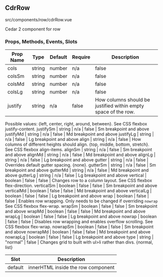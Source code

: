 ## CdrRow


src/components/row/cdrRow.vue


Cedar 2 component for row

### Props, Methods, Events, Slots

Prop Name | Type | Default | Require | Description
--- | --- | --- | --- | ---
cols | string|number | n/a | false | Number of columns in the row (1-12, auto).
colsSm | string|number | n/a | false | Sm breakpoint and above
colsMd | string|number | n/a | false | Md breakpoint and above
colsLg | string|number | n/a | false | Lg breakpoint and above
justify | string | n/a | false | How columns should be justified within empty space of the row.
Possible values: {left, center, right, around, between}.
See CSS flexbox justify-content.
justifySm | string | n/a | false | Sm breakpoint and above
justifyMd | string | n/a | false | Md breakpoint and above
justifyLg | string | n/a | false | Lg breakpoint and above
align | string | n/a | false | How columns of different heights should align.
{top, middle, bottom, stretch}.
See CSS flexbox align-items.
alignSm | string | n/a | false | Sm breakpoint and above
alignMd | string | n/a | false | Md breakpoint and above
alignLg | string | n/a | false | Lg breakpoint and above
gutter | string | n/a | false | Overrides default gutter spacing.
{none}.
gutterSm | string | n/a | false | Sm breakpoint and above
gutterMd | string | n/a | false | Md breakpoint and above
gutterLg | string | n/a | false | Lg breakpoint and above
vertical | boolean | false | false | Changes row to a column layout.
See CSS flexbox flex-direction.
verticalSm | boolean | false | false | Sm breakpoint and above
verticalMd | boolean | false | false | Md breakpoint and above
verticalLg | boolean | false | false | Lg breakpoint and above
wrap | boolean | false | false | Enables row wrapping. Only needs to be changed if overriding `nowrap`
See CSS flexbox flex-wrap.
wrapSm | boolean | false | false | Sm breakpoint and above
wrapMd | boolean | false | false | Md breakpoint and above
wrapLg | boolean | false | false | Lg breakpoint and above
nowrap | boolean | false | false | Disables row wrapping and enables overflow scrolling.
See CSS flexbox flex-wrap.
nowrapSm | boolean | false | false | Sm breakpoint and above
nowrapMd | boolean | false | false | Md breakpoint and above
nowrapLg | boolean | false | false | Lg breakpoint and above
type | string | "normal" | false | Changes grid to built with ul>li rather than divs.
{normal, list}

Slot | Description
--- | ---
default | innerHTML inside the row component

